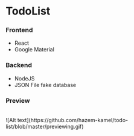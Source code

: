 # TodoList


### Frontend
- React
- Google Material

### Backend
- NodeJS
- JSON File fake database

### Preview
<br/>
![Alt text](https://github.com/hazem-kamel/todo-list/blob/master/previewing.gif)
<br/>

